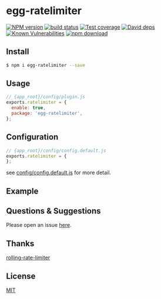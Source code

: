 # egg-ratelimiter

[![NPM version][npm-image]][npm-url]
[![build status][travis-image]][travis-url]
[![Test coverage][codecov-image]][codecov-url]
[![David deps][david-image]][david-url]
[![Known Vulnerabilities][snyk-image]][snyk-url]
[![npm download][download-image]][download-url]

[npm-image]: https://img.shields.io/npm/v/egg-ratelimiter.svg?style=flat-square
[npm-url]: https://npmjs.org/package/egg-ratelimiter
[travis-image]: https://img.shields.io/travis/zdt1013/egg-ratelimiter.svg?style=flat-square
[travis-url]: https://travis-ci.org/zdt1013/egg-ratelimiter
[codecov-image]: https://img.shields.io/codecov/c/github/zdt1013/egg-ratelimiter.svg?style=flat-square
[codecov-url]: https://codecov.io/github/zdt1013/egg-ratelimiter?branch=master
[david-image]: https://img.shields.io/david/zdt1013/egg-ratelimiter.svg?style=flat-square
[david-url]: https://david-dm.org/zdt1013/egg-ratelimiter
[snyk-image]: https://snyk.io/test/npm/egg-ratelimiter/badge.svg?style=flat-square
[snyk-url]: https://snyk.io/test/npm/egg-ratelimiter
[download-image]: https://img.shields.io/npm/dm/egg-ratelimiter.svg?style=flat-square
[download-url]: https://npmjs.org/package/egg-ratelimiter

<!--
Description here.
-->

## Install

```bash
$ npm i egg-ratelimiter --save
```

## Usage

```js
// {app_root}/config/plugin.js
exports.ratelimiter = {
  enable: true,
  package: 'egg-ratelimiter',
};
```

## Configuration

```js
// {app_root}/config/config.default.js
exports.ratelimiter = {
};
```

see [config/config.default.js](config/config.default.js) for more detail.

## Example

<!-- example here -->

## Questions & Suggestions

Please open an issue [here](https://github.com/eggjs/egg/issues).

## Thanks
[rolling-rate-limiter](https://github.com/peterkhayes/rolling-rate-limiter)

## License

[MIT](LICENSE)

